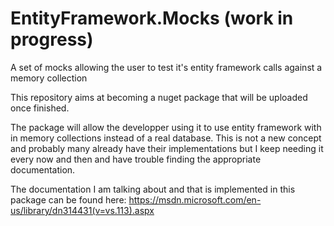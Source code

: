 # EntityFramework.Mocks (work in progress)
A set of mocks allowing the user to test it's entity framework calls against a memory collection

This repository aims at becoming a nuget package that will be uploaded once finished.

The package will allow the developper using it to use entity framework with in memory collections instead of a real database. This is not a new concept and probably many already have their implementations but I keep needing it every now and then and have trouble finding the appropriate documentation.

The documentation I am talking about and that is implemented in this package can be found here: https://msdn.microsoft.com/en-us/library/dn314431(v=vs.113).aspx
